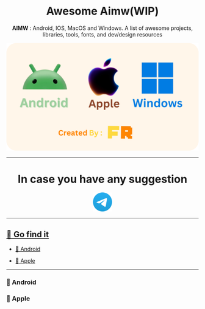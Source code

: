 <h1 align="center">Awesome Aimw(WIP) </h1>
<p align="center">
  <b>AIMW</b> : Android, IOS, MacOS and Windows. A list of awesome projects, libraries, tools, fonts, and dev/design resources
</p>
<p align="center">
  <img src="Photos/Photo.png" alt="The photo">
</p>

---
<h1 align="center">In case you have any suggestion </h1>


<p align="Center">
  <a href="https://t.me/whosthefr">
    <img src=Photos/Tele.png alt="Telegram" width="50" height="50"
 </a>
</p>

---
## 📜 Go find it
- [📱 Android](#-android)

- [🍎 Apple](#-apple)

---
### 📱 Android

### 🍎 Apple

